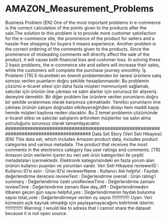 # AMAZON_Measurement_Problems
 Business Problem [EN]  One of the most important problems in e-commerce is the correct calculation of the points given to the products after the sale.The solution to this problem is to provide more customer satisfaction for the e-commerce site, the prominence of the product for sellers and a hassle-free shopping for buyers it means experience. Another problem is the correct ordering of the comments given to the products. Since the prominence of misleading comments will directly affect the sale of the product, it will cause both financial loss and customer loss. In solving these 2 basic problems, the e-commerce site and sellers will increase their sales, while the customers will complete the purchase journey smoothly.  İş Problemi [TR]  E-ticaretteki en önemli problemlerden bir tanesi ürünlere satış sonrası verilen puanların doğru şekilde hesaplanmasıdır. Bu problemin çözümü e-ticaret sitesi için daha fazla müşteri memnuniyeti sağlamak, satıcılar için ürünün öne çıkması ve satın alanlar için sorunsuz bir alışveriş deneyimi demektir. Bir diğer problem İse ürünlere verilen yorumların doğru bir şekilde sıralanması olarak karşımıza çıkmaktadır. Yanıltıcı yorumların öne çıkması ürünün satışını doğrudan etkileyeceğinden dolayı hem maddi kayıp hemde müşteri kaybına neden olacaktır. Bu 2 temel problemin çözümünde e-ticaret sitesi ve satıcılar satışlarını arttırırken müşteriler ise satın alma yolculuğunu sorunsuz olarak tamamlayacaktır.  #######################################################################################  Data Set Story (Veri Seti Hikayesi)  [EN]  This data set, which includes Amazon product data, includes product categories and various metadata. The product that receives the most comments in the electronics category has user ratings and comments.  [TR]  Amazon ürün verilerini içeren bu veri seti ürün kategorileri ile çeşitli metadataları içermektedir. Elektronik kategorisindeki en fazla yorum alan ürünün kullanıcı puanları ve yorumları vardır.  Veri Seti Hikayesi  reviewerID : Kullanıcı ID’si  asin : Ürün ID’si  reviewerName : Kullanıcı Adı  helpful : Faydalı değerlendirme derecesi  reviewText : Değerlendirme  overall : Ürün rating’i  summary : Değerlendirme özeti  unixReviewTime : Değerlendirme zamanı  reviewTime : Değerlendirme zamanı Raw  day_diff : Değerlendirmeden itibaren geçen gün sayısı  helpful_yes : Değerlendirmenin faydalı bulunma sayısı  total_vote : Değerlendirmeye verilen oy sayısı  !!!!!!!!!!!!!!  Uyarı: Veri kümesini açık kaynak olmadığı için paylaşamayacağımı belirtmek isterim.  !!!!!!!!!!!!!!  Warning: I would like to adress that I cannot share the dataset because it is not open source.
